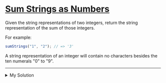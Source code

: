 # [Sum Strings as Numbers](https://www.codewars.com/kata/5324945e2ece5e1f32000370)

Given the string representations of two integers, return the string representation of the sum of those integers.

For example:

```js
sumStrings("1", "2"); // => '3'
```

A string representation of an integer will contain no characters besides the ten numerals "0" to "9".

---

<details><summary>My Solution</summary>

```js
function sumStrings(a, b) {
  let temp = ""; // Variable to store temporary sum during addition
  let str = ""; // Variable to store the final result
  let next = 0; // Variable to store the carry during addition

  // Remove leading zeros from both input strings
  a = a.replace(/^0+/, "");
  b = b.replace(/^0+/, "");

  // Ensure both strings have the same length by padding with zeros
  if (a.length > b.length) b = [a, (a = b)][0];

  while (a.length < b.length) {
    a = "0" + a;
  }

  // Iterate through the strings from right to left and perform addition
  for (var i = a.length - 1; i >= 0; i--) {
    // Calculate the sum of digits at the current position and the carry
    temp =
      parseInt(a.substring(i, i + 1)) + parseInt(b.substring(i, i + 1)) + next;

    // Append the last digit of the sum to the result string
    str = (temp % 10).toString() + str;

    // Update the carry for the next iteration
    next = temp <= 9 ? 0 : 1;
  }

  // If there is a carry after the last iteration, append it to the result
  if (next === 1) str = next + str;

  return str; // Return the final sum
}
```

</details>
